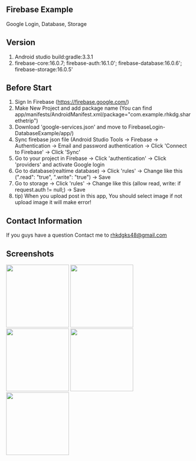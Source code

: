 Firebase Example
-----------------
Google Login, Database, Storage

Version
--------
1. Android studio build:gradle:3.3.1
2. firebase-core:16.0.7; firebase-auth:16.1.0'; firebase-database:16.0.6'; firebase-storage:16.0.5'

Before Start
------------
1. Sign In Firebase (https://firebase.google.com/)
2. Make New Project and add package name (You can find app/manifests/AndroidManifest.xml/package="com.example.rhkdg.sharethetrip")
3. Download 'google-services.json' and move to FirebaseLogin-DatabaseExample/app/)
4. Sync firebase json file (Android Studio Tools -> Firebase -> Authentication -> Email and password authentication -> Click 'Connect to Firebase' -> Click 'Sync'
5. Go to your project in Firebase -> Click 'authentication' -> Click 'providers' and activate Google login
6. Go to database(realtime database) -> Click 'rules' -> Change like this (".read": "true", ".write": "true") -> Save
7. Go to storage -> Click 'rules' -> Change like this (allow read, write: if request.auth != null;) -> Save
8. tip) When you upload post in this app, You should select image if not upload image it will make error!

Contact Information
--------------------
If you guys have a question Contact me to rhkdgks48@gmail.com

Screenshots
-----------

<div>
  <img width="170" src="https://user-images.githubusercontent.com/45925992/53642651-a0e96000-3c75-11e9-88b1-aa338002661a.jpg">
  <img width="170" src="https://user-images.githubusercontent.com/45925992/53642666-a646aa80-3c75-11e9-9132-ab116e2dd568.png">
  <img width="170" src="https://user-images.githubusercontent.com/45925992/53642674-aa72c800-3c75-11e9-9b5e-13942e71420b.png">
  <img width="170" src="https://user-images.githubusercontent.com/45925992/53642691-ae064f00-3c75-11e9-95bf-c0e4612634a8.png">
  <img width="170" src="https://user-images.githubusercontent.com/45925992/53642709-b068a900-3c75-11e9-8cf0-cf4be39590b9.png">
</div>


